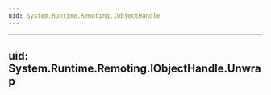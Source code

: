 ```yaml
---
uid: System.Runtime.Remoting.IObjectHandle
---
```


---
uid: System.Runtime.Remoting.IObjectHandle.Unwrap
---

